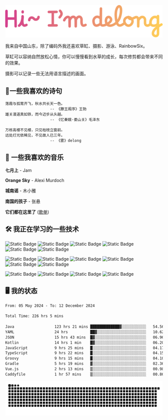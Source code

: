 ![hi](hi.svg)

我来自中国山东，除了编码外我还喜欢草缸、摄影、游泳、RainbowSix。

草缸可以容纳自然放松心情，你可以慢慢看到水草的成长，每次修剪都会带来不同的效果。

摄影可以记录一些无法用语言描述的画面。

## 📖一些我喜欢的诗句

```text
落霞与孤鹜齐飞，秋水共长天一色。
					-- 《滕王阁序》王勃
雄关漫道真如铁，而今迈步从头越。
					-- 《忆秦娥·娄山关》毛泽东
					
万栋高楼不见楼，只见枯枝立窗前。
远处灯光依稀见，不见故人已三年。
					-- 《雾》delong
```

## 🎵 一些我喜欢的音乐

**七月上** - Jam

**Orange Sky** - Alexi Murdoch

**城南谣** - 木小雅

**南国的孩子** - 张悬

**它们都在这里了**
([歌单](https://y.music.163.com/m/playlist?app_version=8.9.90&id=2086393068&userid=1360983921&dlt=0846&creatorId=1360983921))

## 🛠️ 我正在学习的一些技术

![Static Badge](https://img.shields.io/badge/spring-black?logo=spring)
![Static Badge](https://img.shields.io/badge/springboot-black?logo=springboot)
![Static Badge](https://img.shields.io/badge/gradle-black?logo=gradle)
![Static Badge](https://img.shields.io/badge/maven-black?logo=apachemaven)
![Static Badge](https://img.shields.io/badge/linux-black?logo=linux)
![Static Badge](https://img.shields.io/badge/mysql-black?logo=mysql)

![Static Badge](https://img.shields.io/badge/docker-black?logo=docker)
![Static Badge](https://img.shields.io/badge/redis-black?logo=redis)
![Static Badge](https://img.shields.io/badge/git-black?logo=git)
![Static Badge](https://img.shields.io/badge/github-black?logo=github)
![Static Badge](https://img.shields.io/badge/vue-black?logo=vuedotjs)
![Static Badge](https://img.shields.io/badge/typescript-black?logo=typescript)

![Static Badge](https://img.shields.io/badge/npm-black?logo=npm)
![Static Badge](https://img.shields.io/badge/pnpm-black?logo=pnpm)
![Static Badge](https://img.shields.io/badge/vite-black?logo=vite)
![Static Badge](https://img.shields.io/badge/antdesign-black?logo=antdesign)

## 🖥️ 我的状态

<!--START_SECTION:waka-->

```txt
From: 05 May 2024 - To: 12 December 2024

Total Time: 226 hrs 5 mins

Java                  123 hrs 21 mins █████████████▓░░░░░░░░░░░   54.56 %
YAML                  24 hrs          ██▓░░░░░░░░░░░░░░░░░░░░░░   10.62 %
JSON                  15 hrs 43 mins  █▓░░░░░░░░░░░░░░░░░░░░░░░   06.96 %
Kotlin                14 hrs 1 min    █▓░░░░░░░░░░░░░░░░░░░░░░░   06.20 %
JavaScript            9 hrs 25 mins   █░░░░░░░░░░░░░░░░░░░░░░░░   04.17 %
TypeScript            9 hrs 22 mins   █░░░░░░░░░░░░░░░░░░░░░░░░   04.15 %
Groovy                9 hrs 15 mins   █░░░░░░░░░░░░░░░░░░░░░░░░   04.10 %
Gradle                5 hrs 19 mins   ▓░░░░░░░░░░░░░░░░░░░░░░░░   02.36 %
Vue.js                2 hrs 13 mins   ▒░░░░░░░░░░░░░░░░░░░░░░░░   00.98 %
Caddyfile             1 hr 57 mins    ▒░░░░░░░░░░░░░░░░░░░░░░░░   00.86 %
```

<!--END_SECTION:waka-->

<picture>
  <source media="(prefers-color-scheme: dark)" srcset="https://raw.githubusercontent.com/Contour-D/Contour-D/output/github-snake-dark.svg" />
  <source media="(prefers-color-scheme: light)" srcset="https://raw.githubusercontent.com/Contour-D/Contour-D/output/github-snake.svg" />
  <img alt="github-snake" src="https://raw.githubusercontent.com/Contour-D/Contour-D/output/github-snake.svg" />
</picture>